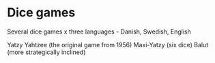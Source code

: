 # Dice games

Several dice games x three languages - Danish, Swedish, English

Yatzy
Yahtzee (the original game from 1956)
Maxi-Yatzy (six dice)
Balut (more strategically inclined)